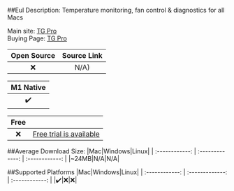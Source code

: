 ##Eul
Description: Temperature monitoring, fan control & diagnostics for all Macs

Main site: [TG Pro](https://www.tunabellysoftware.com/tgpro/)
<br>Buying Page: [TG Pro](https://www.tunabellysoftware.com/tgpro/)

|Open Source|Source Link|
| :------------: |:------------: |
|❌|N/A)|

|M1 Native|
| :------------: |
|✔️|

|Free||
| :------------: | ------------ |
|❌|[Free trial is available](https://www.tunabellysoftware.com/tgpro/)|

##Average Download Size: 
|Mac|Windows|Linux|
| :------------: | :-------------: | :------------: |
|~24MB|N/A|N/A|

##Supported Platforms
|Mac|Windows|Linux|
| :------------: | :-------------: | :------------: |
|✔️|❌|❌|


